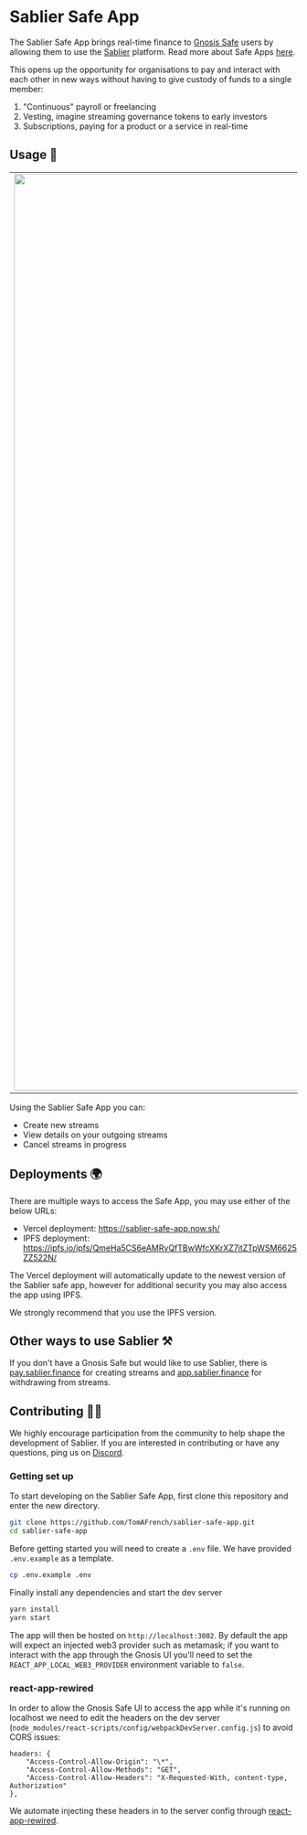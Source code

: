 # Sablier Safe App

The Sablier Safe App brings real-time finance to [Gnosis Safe](https://gnosis-safe.io/) users by allowing them to use
the [Sablier](https://sablier.finance) platform. Read more about Safe Apps [here](https://docs.gnosis.io/safe/docs/sdks_safe_apps/).

This opens up the opportunity for organisations to pay and interact with each other in new ways without having to give custody of funds to a single member:

1. "Continuous" payroll or freelancing
2. Vesting, imagine streaming governance tokens to early investors
3. Subscriptions, paying for a product or a service in real-time

## Usage :money_with_wings:

|                                                                                                                                                        |                                                                                                                                               |
| :----------------------------------------------------------------------------------------------------------------------------------------------------: | :-------------------------------------------------------------------------------------------------------------------------------------------: |
| <img width="1604" alt="Create Stream Page" src="https://user-images.githubusercontent.com/15848336/85229771-aecf7100-b3e3-11ea-9e7a-09e61d1cb4c9.png"> | <img width="1604" alt="Dashboard" src="https://user-images.githubusercontent.com/15848336/85229785-bf7fe700-b3e3-11ea-8f57-7a79a8dbffea.png"> |

Using the Sablier Safe App you can:

- Create new streams
- View details on your outgoing streams
- Cancel streams in progress

## Deployments :earth_africa:

There are multiple ways to access the Safe App, you may use either of the below URLs:

- Vercel deployment: https://sablier-safe-app.now.sh/
- IPFS deployment: https://ipfs.io/ipfs/QmeHa5CS6eAMRvQfTBwWfcXKrXZ7itZTpWSM6625ZZ522N/

The Vercel deployment will automatically update to the newest version of the Sablier safe app, however for additional security you may also access the app using IPFS.

We strongly recommend that you use the IPFS version.

## Other ways to use Sablier :hammer_and_pick:

If you don't have a Gnosis Safe but would like to use Sablier, there is [pay.sablier.finance](https://pay.sablier.finance) for creating streams and
[app.sablier.finance](https://app.sablier.finance) for withdrawing from streams.

## Contributing :raising_hand_woman:

We highly encourage participation from the community to help shape the development of Sablier. If you are interested in
contributing or have any questions, ping us on [Discord](https://discord.gg/KXajCXC).

### Getting set up

To start developing on the Sablier Safe App, first clone this repository and enter the new directory.

```bash
git clone https://github.com/TomAFrench/sablier-safe-app.git
cd sablier-safe-app
```

Before getting started you will need to create a `.env` file. We have provided `.env.example` as a template.

```bash
cp .env.example .env
```

Finally install any dependencies and start the dev server

```bash
yarn install
yarn start
```

The app will then be hosted on `http://localhost:3002`. By default the app will expect an injected web3 provider such as metamask; if you want to interact with the app through the Gnosis UI you'll need to set the `REACT_APP_LOCAL_WEB3_PROVIDER` environment variable to `false`.

### react-app-rewired

In order to allow the Gnosis Safe UI to access the app while it's running on localhost we need to edit the headers on the dev server (`node_modules/react-scripts/config/webpackDevServer.config.js`) to avoid CORS issues:

```
headers: {
    "Access-Control-Allow-Origin": "\*",
    "Access-Control-Allow-Methods": "GET",
    "Access-Control-Allow-Headers": "X-Requested-With, content-type, Authorization"
},
```

We automate injecting these headers in to the server config through [react-app-rewired](https://github.com/timarney/react-app-rewired).
